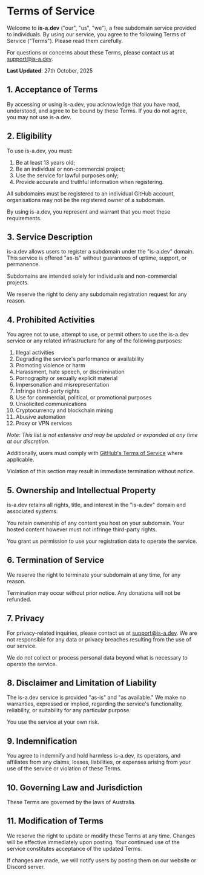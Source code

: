 # Terms of Service
Welcome to **is-a.dev** ("our", "us", "we"), a free subdomain service provided to individuals. By using our service, you agree to the following Terms of Service ("Terms"). Please read them carefully.

For questions or concerns about these Terms, please contact us at support@is-a.dev.

**Last Updated**: 27th October, 2025

## 1. Acceptance of Terms
By accessing or using is-a.dev, you acknowledge that you have read, understood, and agree to be bound by these Terms. If you do not agree, you may not use is-a.dev.

## 2. Eligibility
To use is-a.dev, you must:

1. Be at least 13 years old;
2. Be an individual or non-commercial project;
3. Use the service for lawful purposes only;
4. Provide accurate and truthful information when registering.

All subdomains must be registered to an individual GitHub account, organisations may not be the registered owner of a subdomain.

By using is-a.dev, you represent and warrant that you meet these requirements.

## 3. Service Description
is-a.dev allows users to register a subdomain under the "is-a.dev" domain. This service is offered "as-is" without guarantees of uptime, support, or permanence.

Subdomains are intended solely for individuals and non-commercial projects.

We reserve the right to deny any subdomain registration request for any reason.

## 4. Prohibited Activities
You agree not to use, attempt to use, or permit others to use the is-a.dev service or any related infrastructure for any of the following purposes:

1. Illegal activities
2. Degrading the service's performance or availability
3. Promoting violence or harm
4. Harassment, hate speech, or discrimination
5. Pornography or sexually explicit material
6. Impersonation and misrepresentation
7. Infringe third-party rights
8. Use for commercial, political, or promotional purposes
9. Unsolicited communications
10. Cryptocurrency and blockchain mining
11. Abusive automation
12. Proxy or VPN services

*Note: This list is not extensive and may be updated or expanded at any time at our discretion.*

Additionally, users must comply with [GitHub's Terms of Service](https://docs.github.com/en/site-policy/github-terms/github-terms-of-service) where applicable.

Violation of this section may result in immediate termination without notice.

## 5. Ownership and Intellectual Property
is-a.dev retains all rights, title, and interest in the "is-a.dev" domain and associated systems.

You retain ownership of any content you host on your subdomain. Your hosted content however must not infringe third-party rights.

You grant us permission to use your registration data to operate the service.

## 6. Termination of Service
We reserve the right to terminate your subdomain at any time, for any reason.

Termination may occur without prior notice. Any donations will not be refunded.

## 7. Privacy
For privacy-related inquiries, please contact us at support@is-a.dev. We are not responsible for any data or privacy breaches resulting from the use of our service.

We do not collect or process personal data beyond what is necessary to operate the service.

## 8. Disclaimer and Limitation of Liability
The is-a.dev service is provided "as-is" and "as available." We make no warranties, expressed or implied, regarding the service's functionality, reliability, or suitability for any particular purpose.

You use the service at your own risk.

## 9. Indemnification
You agree to indemnify and hold harmless is-a.dev, its operators, and affiliates from any claims, losses, liabilities, or expenses arising from your use of the service or violation of these Terms.

## 10. Governing Law and Jurisdiction
These Terms are governed by the laws of Australia.

## 11. Modification of Terms
We reserve the right to update or modify these Terms at any time. Changes will be effective immediately upon posting. Your continued use of the service constitutes acceptance of the updated Terms.

If changes are made, we will notify users by posting them on our website or Discord server.
